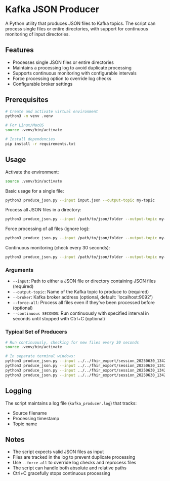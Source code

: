 # Kafka JSON Producer

A Python utility that produces JSON files to Kafka topics. The script can process single files or entire directories, with support for continuous monitoring of input directories.

## Features

- Processes single JSON files or entire directories
- Maintains a processing log to avoid duplicate processing
- Supports continuous monitoring with configurable intervals
- Force processing option to override log checks
- Configurable broker settings

## Prerequisites

```bash
# Create and activate virtual environment
python3 -m venv .venv

# For Linux/MacOS
source .venv/bin/activate

# Install dependencies
pip install -r requirements.txt
```

## Usage

Activate the environment:
```bash
source .venv/bin/activate
```

Basic usage for a single file:
```bash
python3 produce_json.py --input input.json --output-topic my-topic
```

Process all JSON files in a directory:
```bash
python3 produce_json.py --input /path/to/json/folder --output-topic my-topic
```

Force processing of all files (ignore log):
```bash
python3 produce_json.py --input /path/to/json/folder --output-topic my-topic --force-all
```

Continuous monitoring (check every 30 seconds):
```bash
python3 produce_json.py --input /path/to/json/folder --output-topic my-topic --continuous 30
```

### Arguments

- `--input`: Path to either a JSON file or directory containing JSON files (required)
- `--output-topic`: Name of the Kafka topic to produce to (required)
- `--broker`: Kafka broker address (optional, default: 'localhost:9092')
- `--force-all`: Process all files even if they've been processed before (optional)
- `--continuous SECONDS`: Run continuously with specified interval in seconds until stopped with Ctrl+C (optional)

### Typical Set of Producers
```bash
# Run continuously, checking for new files every 30 seconds
source .venv/bin/activate 

# In separate terminal windows:
python3 produce_json.py --input ../../fhir_export/session_20250630_134254/patient/ --output-topic patient --continuous 30
python3 produce_json.py --input ../../fhir_export/session_20250630_134254/condition/ --output-topic condition --continuous 30
python3 produce_json.py --input ../../fhir_export/session_20250630_134254/encounter_ed_presentation/ --output-topic encounter_ed_presentation --continuous 30
python3 produce_json.py --input ../../fhir_export/session_20250630_134254/encounter_discharge/ --output-topic encounter_discharge --continuous 30
```

## Logging

The script maintains a log file (`kafka_producer.log`) that tracks:
- Source filename
- Processing timestamp
- Topic name

## Notes

- The script expects valid JSON files as input
- Files are tracked in the log to prevent duplicate processing
- Use `--force-all` to override log checks and reprocess files
- The script can handle both absolute and relative paths
- Ctrl+C gracefully stops continuous processing 